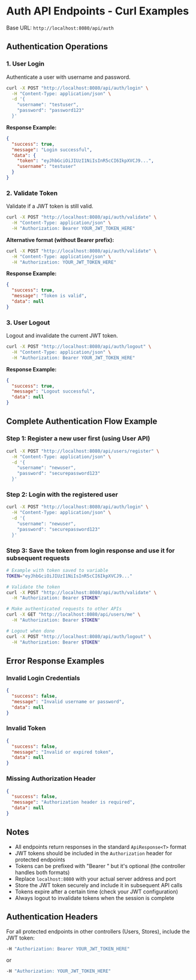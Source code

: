 # Auth API Endpoints - Curl Examples

Base URL: `http://localhost:8080/api/auth`

## Authentication Operations

### 1. User Login
Authenticate a user with username and password.
```bash
curl -X POST "http://localhost:8080/api/auth/login" \
  -H "Content-Type: application/json" \
  -d '{
    "username": "testuser",
    "password": "password123"
  }'
```

**Response Example:**
```json
{
  "success": true,
  "message": "Login successful",
  "data": {
    "token": "eyJhbGciOiJIUzI1NiIsInR5cCI6IkpXVCJ9...",
    "username": "testuser"
  }
}
```

### 2. Validate Token
Validate if a JWT token is still valid.
```bash
curl -X POST "http://localhost:8080/api/auth/validate" \
  -H "Content-Type: application/json" \
  -H "Authorization: Bearer YOUR_JWT_TOKEN_HERE"
```

**Alternative format (without Bearer prefix):**
```bash
curl -X POST "http://localhost:8080/api/auth/validate" \
  -H "Content-Type: application/json" \
  -H "Authorization: YOUR_JWT_TOKEN_HERE"
```

**Response Example:**
```json
{
  "success": true,
  "message": "Token is valid",
  "data": null
}
```

### 3. User Logout
Logout and invalidate the current JWT token.
```bash
curl -X POST "http://localhost:8080/api/auth/logout" \
  -H "Content-Type: application/json" \
  -H "Authorization: Bearer YOUR_JWT_TOKEN_HERE"
```

**Response Example:**
```json
{
  "success": true,
  "message": "Logout successful",
  "data": null
}
```

## Complete Authentication Flow Example

### Step 1: Register a new user first (using User API)
```bash
curl -X POST "http://localhost:8080/api/users/register" \
  -H "Content-Type: application/json" \
  -d '{
    "username": "newuser",
    "password": "securepassword123"
  }'
```

### Step 2: Login with the registered user
```bash
curl -X POST "http://localhost:8080/api/auth/login" \
  -H "Content-Type: application/json" \
  -d '{
    "username": "newuser",
    "password": "securepassword123"
  }'
```

### Step 3: Save the token from login response and use it for subsequent requests
```bash
# Example with token saved to variable
TOKEN="eyJhbGciOiJIUzI1NiIsInR5cCI6IkpXVCJ9..."

# Validate the token
curl -X POST "http://localhost:8080/api/auth/validate" \
  -H "Authorization: Bearer $TOKEN"

# Make authenticated requests to other APIs
curl -X GET "http://localhost:8080/api/users/me" \
  -H "Authorization: Bearer $TOKEN"

# Logout when done
curl -X POST "http://localhost:8080/api/auth/logout" \
  -H "Authorization: Bearer $TOKEN"
```

## Error Response Examples

### Invalid Login Credentials
```json
{
  "success": false,
  "message": "Invalid username or password",
  "data": null
}
```

### Invalid Token
```json
{
  "success": false,
  "message": "Invalid or expired token",
  "data": null
}
```

### Missing Authorization Header
```json
{
  "success": false,
  "message": "Authorization header is required",
  "data": null
}
```

## Notes

- All endpoints return responses in the standard `ApiResponse<T>` format
- JWT tokens should be included in the `Authorization` header for protected endpoints
- Tokens can be prefixed with "Bearer " but it's optional (the controller handles both formats)
- Replace `localhost:8080` with your actual server address and port
- Store the JWT token securely and include it in subsequent API calls
- Tokens expire after a certain time (check your JWT configuration)
- Always logout to invalidate tokens when the session is complete

## Authentication Headers

For all protected endpoints in other controllers (Users, Stores), include the JWT token:

```bash
-H "Authorization: Bearer YOUR_JWT_TOKEN_HERE"
```

or

```bash
-H "Authorization: YOUR_JWT_TOKEN_HERE"
``` 